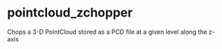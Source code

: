 # pointcloud_zchopper
Chops a 3-D PointCloud stored as a PCD file at a given level along the z-axis
